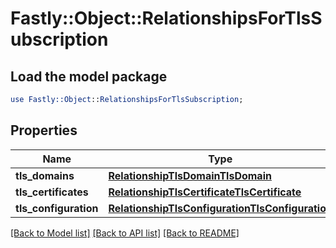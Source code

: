 # Fastly::Object::RelationshipsForTlsSubscription

## Load the model package
```perl
use Fastly::Object::RelationshipsForTlsSubscription;
```

## Properties
Name | Type | Description | Notes
------------ | ------------- | ------------- | -------------
**tls_domains** | [**RelationshipTlsDomainTlsDomain**](RelationshipTlsDomainTlsDomain.md) |  | [optional] 
**tls_certificates** | [**RelationshipTlsCertificateTlsCertificate**](RelationshipTlsCertificateTlsCertificate.md) |  | [optional] 
**tls_configuration** | [**RelationshipTlsConfigurationTlsConfiguration**](RelationshipTlsConfigurationTlsConfiguration.md) |  | [optional] 

[[Back to Model list]](../README.md#documentation-for-models) [[Back to API list]](../README.md#documentation-for-api-endpoints) [[Back to README]](../README.md)


